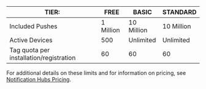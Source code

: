 
| TIER: | FREE | BASIC | STANDARD |
|----|----|----|----|
| Included Pushes | 1 Million | 10 Million | 10 Million |
| Active Devices | 500 | Unlimited | Unlimited |
| Tag quota per installation/registration | 60 | 60 | 60 |



For additional details on these limits and for information on pricing, see [Notification Hubs Pricing](/pricing/details/notification-hubs/). 
